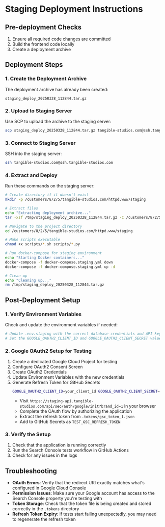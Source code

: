 # Staging Deployment Instructions

## Pre-deployment Checks
1. Ensure all required code changes are committed
2. Build the frontend code locally
3. Create a deployment archive

## Deployment Steps

### 1. Create the Deployment Archive
The deployment archive has already been created:
```
staging_deploy_20250328_112844.tar.gz
```

### 2. Upload to Staging Server
Use SCP to upload the archive to the staging server:
```bash
scp staging_deploy_20250328_112844.tar.gz tangible-studios.com@ssh.tangible-studios.com:/tmp/
```

### 3. Connect to Staging Server
SSH into the staging server:
```bash
ssh tangible-studios.com@ssh.tangible-studios.com
```

### 4. Extract and Deploy
Run these commands on the staging server:
```bash
# Create directory if it doesn't exist
mkdir -p /customers/8/2/5/tangible-studios.com/httpd.www/staging

# Extract files
echo "Extracting deployment archive..."
tar -xzf /tmp/staging_deploy_20250328_112844.tar.gz -C /customers/8/2/5/tangible-studios.com/httpd.www/staging

# Navigate to the project directory
cd /customers/8/2/5/tangible-studios.com/httpd.www/staging

# Make scripts executable
chmod +x scripts/*.sh scripts/*.py

# Run docker-compose for staging environment
echo "Starting Docker containers..."
docker-compose -f docker-compose.staging.yml down
docker-compose -f docker-compose.staging.yml up -d

# Clean up
echo "Cleaning up..."
rm /tmp/staging_deploy_20250328_112844.tar.gz
```

## Post-Deployment Setup

### 1. Verify Environment Variables
Check and update the environment variables if needed:
```bash
# Update .env.staging with the correct database credentials and API keys
# Set the GOOGLE_OAUTH2_CLIENT_ID and GOOGLE_OAUTH2_CLIENT_SECRET values
```

### 2. Google OAuth2 Setup for Testing
1. Create a dedicated Google Cloud Project for testing
2. Configure OAuth2 Consent Screen
3. Create OAuth2 Credentials 
4. Update Environment Variables with the new credentials
5. Generate Refresh Token for GitHub Secrets
   ```bash
   GOOGLE_OAUTH2_CLIENT_ID=your_client_id GOOGLE_OAUTH2_CLIENT_SECRET=your_client_secret docker-compose -f docker-compose.gsc-test.yml up -d
   ```
   - Visit `https://staging-api.tangible-studios.com/api/seo/auth/google/init?brand_id=1` in your browser
   - Complete the OAuth flow by authorizing the application
   - Extract the refresh token from `.tokens/gsc_token_1.json`
   - Add to GitHub Secrets as `TEST_GSC_REFRESH_TOKEN`

### 3. Verify the Setup
1. Check that the application is running correctly
2. Run the Search Console tests workflow in GitHub Actions
3. Check for any issues in the logs

## Troubleshooting
- **OAuth Errors**: Verify that the redirect URI exactly matches what's configured in Google Cloud Console
- **Permission Issues**: Make sure your Google account has access to the Search Console property you're testing with
- **Token Storage**: Check that the token file is being created and stored correctly in the `.tokens` directory
- **Refresh Token Expiry**: If tests start failing unexpectedly, you may need to regenerate the refresh token